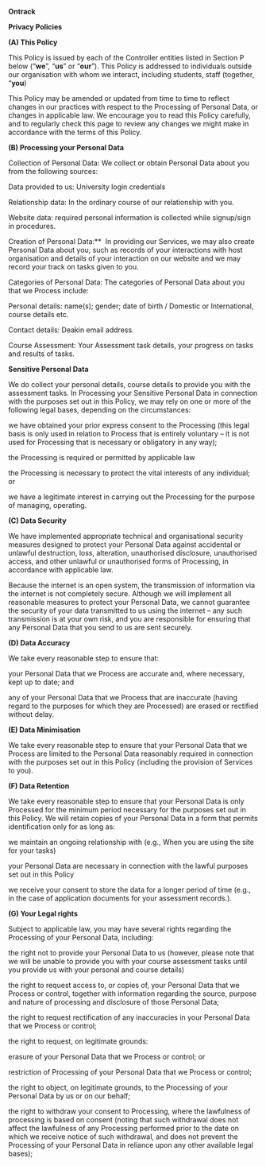 ﻿**Ontrack**

**Privacy Policies**

**(A)  This Policy** 

This Policy is issued by each of the Controller entities listed in Section P below (“**we**”, “**us**” or “**our**”). This Policy is addressed to individuals outside our organisation with whom we interact, including students, staff (together, “**you**)

This Policy may be amended or updated from time to time to reflect changes in our practices with respect to the Processing of Personal Data, or changes in applicable law. We encourage you to read this Policy carefully, and to regularly check this page to review any changes we might make in accordance with the terms of this Policy.

**(B) Processing your Personal Data**

Collection of Personal Data: We collect or obtain Personal Data about you from the following sources:

Data provided to us: University login credentials

Relationship data: In the ordinary course of our relationship with you.

Website data: required personal information is collected while signup/sign in procedures.

Creation of Personal Data:**  In providing our Services, we may also create Personal Data about you, such as records of your interactions with host organisation and details of your interaction on our website and we may record your track on tasks given to you.

Categories of Personal Data: The categories of Personal Data about you that we Process include:

Personal details: name(s); gender; date of birth / Domestic or International, course details etc. 

Contact details: Deakin email address.

Course Assessment: Your Assessment task details, your progress on tasks and results of tasks. 

**Sensitive Personal Data**

We do collect your personal details, course details to provide you with the assessment tasks. In Processing your Sensitive Personal Data in connection with the purposes set out in this Policy, we may rely on one or more of the following legal bases, depending on the circumstances: 

we have obtained your prior express consent to the Processing (this legal basis is only used in relation to Process that is entirely voluntary – it is not used for Processing that is necessary or obligatory in any way);

the Processing is required or permitted by applicable law

the Processing is necessary to protect the vital interests of any individual; or

we have a legitimate interest in carrying out the Processing for the purpose of managing, operating.

**(C) Data Security**

We have implemented appropriate technical and organisational security measures designed to protect your Personal Data against accidental or unlawful destruction, loss, alteration, unauthorised disclosure, unauthorised access, and other unlawful or unauthorised forms of Processing, in accordance with applicable law.

Because the internet is an open system, the transmission of information via the internet is not completely secure. Although we will implement all reasonable measures to protect your Personal Data, we cannot guarantee the security of your data transmitted to us using the internet – any such transmission is at your own risk, and you are responsible for ensuring that any Personal Data that you send to us are sent securely. 

**(D) Data Accuracy**

We take every reasonable step to ensure that:

your Personal Data that we Process are accurate and, where necessary, kept up to date; and

any of your Personal Data that we Process that are inaccurate (having regard to the purposes for which they are Processed) are erased or rectified without delay.

**(E) Data Minimisation**

We take every reasonable step to ensure that your Personal Data that we Process are limited to the Personal Data reasonably required in connection with the purposes set out in this Policy (including the provision of Services to you).

**(F) Data Retention**

We take every reasonable step to ensure that your Personal Data is only Processed for the minimum period necessary for the purposes set out in this Policy. We will retain copies of your Personal Data in a form that permits identification only for as long as:

we maintain an ongoing relationship with (e.g., When you are using the site for your tasks)

your Personal Data are necessary in connection with the lawful purposes set out in this Policy

we receive your consent to store the data for a longer period of time (e.g., in the case of application documents for your assessment records.).

**(G) Your Legal rights** 

Subject to applicable law, you may have several rights regarding the Processing of your Personal Data, including:

the right not to provide your Personal Data to us (however, please note that we will be unable to provide you with your course assessment tasks until you provide us with your personal and course details)

the right to request access to, or copies of, your Personal Data that we Process or control, together with information regarding the source, purpose and nature of processing and disclosure of those Personal Data;

the right to request rectification of any inaccuracies in your Personal Data that we Process or control;

the right to request, on legitimate grounds:

erasure of your Personal Data that we Process or control; or

restriction of Processing of your Personal Data that we Process or control;

the right to object, on legitimate grounds, to the Processing of your Personal Data by us or on our behalf;

the right to withdraw your consent to Processing, where the lawfulness of processing is based on consent (noting that such withdrawal does not affect the lawfulness of any Processing performed prior to the date on which we receive notice of such withdrawal, and does not prevent the Processing of your Personal Data in reliance upon any other available legal bases); 





